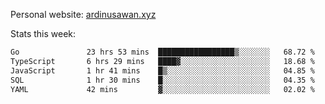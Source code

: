 Personal website: [ardinusawan.xyz](https://ardinusawan.xyz)

Stats this week:
<!--START_SECTION:waka-->

```txt
Go               23 hrs 53 mins  █████████████████▒░░░░░░░   68.72 %
TypeScript       6 hrs 29 mins   ████▓░░░░░░░░░░░░░░░░░░░░   18.68 %
JavaScript       1 hr 41 mins    █▒░░░░░░░░░░░░░░░░░░░░░░░   04.85 %
SQL              1 hr 30 mins    █░░░░░░░░░░░░░░░░░░░░░░░░   04.35 %
YAML             42 mins         ▓░░░░░░░░░░░░░░░░░░░░░░░░   02.02 %
```

<!--END_SECTION:waka-->
